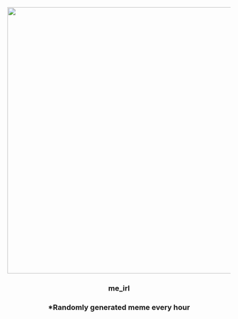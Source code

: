 <p align="center">
        <img src="https://i.redd.it/e7gk80lqtxo81.png" width="600" height="600">
        </p>
        <h3 align="center">me_irl</h3>
        <h3 align="center">*Randomly generated meme every hour</h3>
    